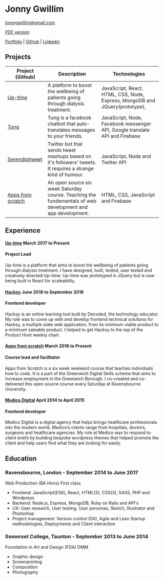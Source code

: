 # Jonny Gwillim

[jonnygwillim@gmail.com](mailto:jonnygwillim@gmail.com)

[PDF version](https://github.com/jonnygwi/CV/raw/master/resume.pdf)

[Portfolio](www.jonny.land) | [Github](https://github.com/jonnygwi) | [Linkedin](linkedin.com/in/jonnygwillim/)

## Projects
Project (Github) | Description | Technologies
--- | --- | ---
[Up-time](https://github.com/Jonnygwi/up-time-prototype) | A platform to boost the wellbeing of patients going through dialysis treatment. | JavaScript, React, HTML, CSS, Node, Express, MongoDB and JQuery(prototype),  
[Tung](https://github.com/Jonnygwi/Tung-public) | Tung is a facebook chatbot that auto-translates messages to your friends. | JavaScript, Node, Facebook messenger API, Google translate API and Firebase
[Serendipitweet](https://github.com/Jonnygwi/Serendipitweet) | Twitter bot that sends tweet mashups based on it's followers' tweets. It requires a strange kind of humour. | JavaScript, Node and Twitter API
[Apps from scratch](https://github.com/03difoha/AppsFromScratch) | An open source six week Saturday course. Teaching the fundementals of web development and app development. | HTML, CSS, JavaScript and Firebase

## Experience

#### [Up-time](http://www.jonnygwillim.co.uk) March 2017 to Present

#### Project Lead

Up-time is a platform that aims to boost the wellbeing of patients going
through dialysis treatment. I have designed, built, tested, user tested and
creatively directed Up-time. Up-time was prototyped in JQuery but is now being built in React for scaleability.

#### [Hacksy](https://gethacksy.com) June 2016 to September 2016

#### Frontend developer

Hacksy is an online learning tool built by Decoded, the technology
educator. My role was to come up with and develop frontend technical
solutions for Hacksy, a multiple state web application, from its minimum
viable product to a minimum saleable product. I helped to get Hacksy to
the top of the Product Hunt weekly chart.

#### [Apps from scratch](https://codeyourapp.club/) March 2016 to Present

#### Course lead and facilitator

Apps from Scratch is a six week weekend course that teaches individuals
how to code. It is a part of the Greenwich Digital Skills scheme that aims to
increase employment in the Greenwich Borough. I co-created and
co-delivered this open source course every Saturday at Ravensbourne
University.

#### [Medico Digital](https://www.medicodigital.co.uk/) April 2014 to April 2015

#### Frontend developer

Medico Digital is a digital agency that helps brings healthcare
professionals into the modern world. Medico’s clients range from hospitals,
doctors, surgeons and healthcare agencies. My role at Medico was to
respond to client briefs by building bespoke wordpress themes that helped
promote the client and help users find what they are looking for easily.

## Education

### Ravensbourne, London - September 2014 to June 2017
Web Production (BA Hons) First class
* Frontend: JavaScript(ES6), React, HTML(5), CSS(3), SASS, PHP and Wordpress
* Backend: Node.js, Express, MongoDB, Ruby on Rails and API's
* UX: User research, User testing, User personas, Sketch, Illustrator and Photoshop
* Project management: Version control (Git), Agile and Lean Startup methodologies, Deployments and Client interaction


### Somerset College, Taunton - September 2013 to June 2014
Foundation in Art and Design (FDA) DMM
* Graphic design
* Screenprinting
* Composition
* Photography
